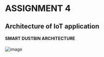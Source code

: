 # ASSIGNMENT 4

## Architecture of IoT application

#### SMART DUSTBIN ARCHITECTURE

![image](https://github.com/SoahamMoulree/RISC-V-Repo/assets/169994191/205391b1-9ecf-4cf3-8f50-813815e5d883)

